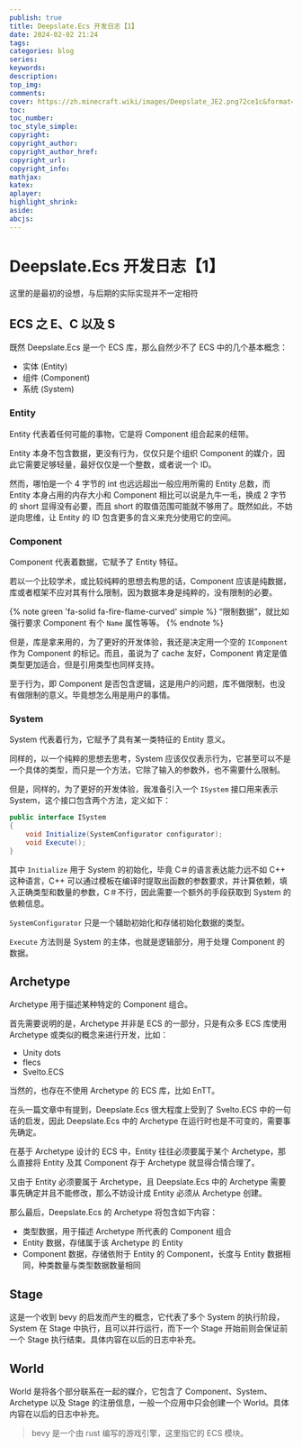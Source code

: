 ```yaml
---
publish: true
title: Deepslate.Ecs 开发日志【1】
date: 2024-02-02 21:24
tags:
categories: blog
series: 
keywords:
description:
top_img: 
comments:
cover: https://zh.minecraft.wiki/images/Deepslate_JE2.png?2ce1c&format=original
toc:
toc_number:
toc_style_simple:
copyright:
copyright_author:
copyright_author_href:
copyright_url:
copyright_info:
mathjax:
katex:
aplayer:
highlight_shrink:
aside:
abcjs:
---
```

# Deepslate.Ecs 开发日志【1】

这里的是最初的设想，与后期的实际实现并不一定相符

## ECS 之 E、C 以及 S

既然 Deepslate.Ecs 是一个 ECS 库，那么自然少不了 ECS 中的几个基本概念：

- 实体 (Entity)
- 组件 (Component)
- 系统 (System)

### Entity

Entity 代表着任何可能的事物，它是将 Component 组合起来的纽带。

Entity 本身不包含数据，更没有行为，仅仅只是个组织 Component 的媒介，因此它需要足够轻量，最好仅仅是一个整数，或者说一个 ID。

然而，哪怕是一个 4 字节的 int 也远远超出一般应用所需的 Entity 总数，而 Entity 本身占用的内存大小和 Component 相比可以说是九牛一毛，换成 2 字节的 short 显得没有必要，而且 short 的取值范围可能就不够用了。既然如此，不妨逆向思维，让 Entity 的 ID 包含更多的含义来充分使用它的空间。

### Component

Component 代表着数据，它赋予了 Entity 特征。

若以一个比较学术，或比较纯粹的思想去构思的话，Component 应该是纯数据，库或者框架不应对其有什么限制，因为数据本身是纯粹的，没有限制的必要。

{% note green 'fa-solid fa-fire-flame-curved' simple %}
“限制数据”，就比如强行要求 Component 有个 `Name` 属性等等。
{% endnote %}

但是，库是拿来用的，为了更好的开发体验，我还是决定用一个空的 `IComponent` 作为 Component 的标记。而且，虽说为了 cache 友好，Component 肯定是值类型更加适合，但是引用类型也同样支持。

至于行为，即 Component 是否包含逻辑，这是用户的问题，库不做限制，也没有做限制的意义。毕竟想怎么用是用户的事情。

### System

System 代表着行为，它赋予了具有某一类特征的 Entity 意义。

同样的，以一个纯粹的思想去思考，System 应该仅仅表示行为，它甚至可以不是一个具体的类型，而只是一个方法，它除了输入的参数外，也不需要什么限制。

但是，同样的，为了更好的开发体验，我准备引入一个 `ISystem` 接口用来表示 System，这个接口包含两个方法，定义如下：

```csharp
public interface ISystem
{
    void Initialize(SystemConfigurator configurator);
    void Execute();
}
```

其中 `Initialize` 用于 System 的初始化，毕竟 C＃的语言表达能力远不如 C++ 这种语言，C++ 可以通过模板在编译时提取出函数的参数要求，并计算依赖，填入正确类型和数量的参数，C＃不行，因此需要一个额外的手段获取到 System 的依赖信息。

`SystemConfigurator` 只是一个辅助初始化和存储初始化数据的类型。

`Execute` 方法则是 System 的主体，也就是逻辑部分，用于处理 Component 的数据。

## Archetype

Archetype 用于描述某种特定的 Component 组合。

首先需要说明的是，Archetype 并非是 ECS 的一部分，只是有众多 ECS 库使用 Archetype 或类似的概念来进行开发，比如：

- Unity dots
- flecs
- Svelto.ECS

当然的，也存在不使用 Archetype 的 ECS 库，比如 EnTT。

在头一篇文章中有提到，Deepslate.Ecs 很大程度上受到了 Svelto.ECS 中的一句话的启发，因此 Deepslate.Ecs 中的 Archetype 在运行时也是不可变的，需要事先确定。

在基于 Archetype 设计的 ECS 中，Entity 往往必须要属于某个 Archetype，那么直接将 Entity 及其 Component 存于 Archetype 就显得合情合理了。

又由于 Entity 必须要属于 Archetype，且 Deepslate.Ecs 中的 Archetype 需要事先确定并且不能修改，那么不妨设计成 Entity 必须从 Archetype 创建。

那么最后，Deepslate.Ecs 的 Archetype 将包含如下内容：

- 类型数据，用于描述 Archetype 所代表的 Component 组合
- Entity 数据，存储属于该 Archetype 的 Entity
- Component 数据，存储依附于 Entity 的 Component，长度与 Entity 数据相同，种类数量与类型数据数量相同

## Stage

这是一个收到 bevy 的启发而产生的概念，它代表了多个 System 的执行阶段，System 在 Stage 中执行，且可以并行运行，而下一个 Stage 开始前则会保证前一个 Stage 执行结束。具体内容在以后的日志中补充。

## World

World 是将各个部分联系在一起的媒介，它包含了 Component、System、Archetype 以及 Stage 的注册信息，一般一个应用中只会创建一个 World。具体内容在以后的日志中补充。

> bevy 是一个由 rust 编写的游戏引擎，这里指它的 ECS 模块。
